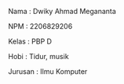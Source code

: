 Nama    : Dwiky Ahmad Megananta

NPM     : 2206829206

Kelas   : PBP D

Hobi    : Tidur, musik

Jurusan : Ilmu Komputer
